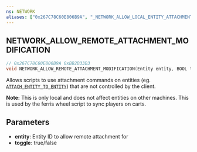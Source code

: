 ```yaml
---
ns: NETWORK
aliases: ["0x267C78C60E806B9A", "_NETWORK_ALLOW_LOCAL_ENTITY_ATTACHMENT"]
---
```

## NETWORK_ALLOW_REMOTE_ATTACHMENT_MODIFICATION

```c
// 0x267C78C60E806B9A 0xBB2D33D3
void NETWORK_ALLOW_REMOTE_ATTACHMENT_MODIFICATION(Entity entity, BOOL toggle);
```

Allows scripts to use attachment commands on entities (eg. [`ATTACH_ENTITY_TO_ENTITY`](#_0x6B9BBD38AB0796DF)) that are not controlled by the client.

**Note:** This is only local and does not affect entities on other machines. This is used by the ferris wheel script to sync players on carts.

## Parameters
* **entity**: Entity ID to allow remote attachment for
* **toggle**: true/false

